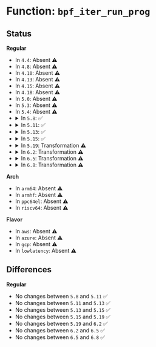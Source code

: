 # Function: <code>bpf_iter_run_prog</code>

## Status
<b>Regular</b>
<ul>
<li>
In <code>4.4</code>: Absent ⚠️
</li>
<li>
In <code>4.8</code>: Absent ⚠️
</li>
<li>
In <code>4.10</code>: Absent ⚠️
</li>
<li>
In <code>4.13</code>: Absent ⚠️
</li>
<li>
In <code>4.15</code>: Absent ⚠️
</li>
<li>
In <code>4.18</code>: Absent ⚠️
</li>
<li>
In <code>5.0</code>: Absent ⚠️
</li>
<li>
In <code>5.3</code>: Absent ⚠️
</li>
<li>
In <code>5.4</code>: Absent ⚠️
</li>
<li>
<details>
<summary>In <code>5.8</code>: ✅</summary>

```c
int bpf_iter_run_prog(struct bpf_prog *prog, void *ctx);
```

**Collision:** Unique Global

**Inline:** No

**Transformation:** False

**Instances:**

```
In kernel/bpf/bpf_iter.c (ffffffff81216050)
Location: kernel/bpf/bpf_iter.c:535
Inline: False
Direct callers:
  - kernel/bpf/map_iter.c:bpf_map_seq_show
  - kernel/bpf/task_iter.c:task_file_seq_show
  - kernel/bpf/task_iter.c:task_seq_show
  - net/netlink/af_netlink.c:netlink_seq_stop
  - net/netlink/af_netlink.c:netlink_seq_show
  - net/ipv6/ip6_fib.c:ipv6_route_seq_stop
  - net/ipv6/ip6_fib.c:ipv6_route_seq_show
```
**Symbols:**

```
ffffffff81216050-ffffffff812160ce: bpf_iter_run_prog (STB_GLOBAL)
```
</details>
</li>
<li>
<details>
<summary>In <code>5.11</code>: ✅</summary>

```c
int bpf_iter_run_prog(struct bpf_prog *prog, void *ctx);
```

**Collision:** Unique Global

**Inline:** No

**Transformation:** False

**Instances:**

```
In kernel/bpf/bpf_iter.c (ffffffff81217fc0)
Location: kernel/bpf/bpf_iter.c:660
Inline: False
Direct callers:
  - kernel/bpf/map_iter.c:bpf_map_seq_show
  - kernel/bpf/task_iter.c:task_file_seq_show
  - kernel/bpf/task_iter.c:task_seq_show
  - kernel/bpf/prog_iter.c:bpf_prog_seq_show
  - kernel/bpf/hashtab.c:__bpf_hash_map_seq_show
  - kernel/bpf/arraymap.c:__bpf_array_map_seq_show
  - net/core/sock_map.c:sock_hash_seq_show
  - net/core/sock_map.c:sock_map_seq_show
  - net/core/bpf_sk_storage.c:__bpf_sk_storage_map_seq_show
  - net/netlink/af_netlink.c:netlink_seq_stop
  - net/netlink/af_netlink.c:netlink_seq_show
  - net/ipv4/tcp_ipv4.c:bpf_iter_tcp_seq_stop
  - net/ipv4/tcp_ipv4.c:bpf_iter_tcp_seq_show
  - net/ipv4/udp.c:bpf_iter_udp_seq_stop
  - net/ipv4/udp.c:bpf_iter_udp_seq_show
  - net/ipv6/ip6_fib.c:ipv6_route_seq_stop
  - net/ipv6/ip6_fib.c:ipv6_route_seq_show
```
**Symbols:**

```
ffffffff81217fc0-ffffffff8121804d: bpf_iter_run_prog (STB_GLOBAL)
```
</details>
</li>
<li>
<details>
<summary>In <code>5.13</code>: ✅</summary>

```c
int bpf_iter_run_prog(struct bpf_prog *prog, void *ctx);
```

**Collision:** Unique Global

**Inline:** No

**Transformation:** False

**Instances:**

```
In kernel/bpf/bpf_iter.c (ffffffff8121b410)
Location: kernel/bpf/bpf_iter.c:660
Inline: False
Direct callers:
  - kernel/bpf/map_iter.c:bpf_map_seq_show
  - kernel/bpf/task_iter.c:task_vma_seq_stop
  - kernel/bpf/task_iter.c:task_vma_seq_show
  - kernel/bpf/task_iter.c:task_file_seq_show
  - kernel/bpf/task_iter.c:task_seq_show
  - kernel/bpf/prog_iter.c:bpf_prog_seq_show
  - kernel/bpf/hashtab.c:__bpf_hash_map_seq_show
  - kernel/bpf/arraymap.c:__bpf_array_map_seq_show
  - net/core/sock_map.c:sock_hash_seq_show
  - net/core/sock_map.c:sock_map_seq_show
  - net/core/bpf_sk_storage.c:__bpf_sk_storage_map_seq_show
  - net/netlink/af_netlink.c:netlink_seq_stop
  - net/netlink/af_netlink.c:netlink_seq_show
  - net/ipv4/tcp_ipv4.c:bpf_iter_tcp_seq_stop
  - net/ipv4/tcp_ipv4.c:bpf_iter_tcp_seq_show
  - net/ipv4/udp.c:bpf_iter_udp_seq_stop
  - net/ipv4/udp.c:bpf_iter_udp_seq_show
  - net/ipv6/ip6_fib.c:ipv6_route_seq_stop
  - net/ipv6/ip6_fib.c:ipv6_route_seq_show
```
**Symbols:**

```
ffffffff8121b410-ffffffff8121b493: bpf_iter_run_prog (STB_GLOBAL)
```
</details>
</li>
<li>
<details>
<summary>In <code>5.15</code>: ✅</summary>

```c
int bpf_iter_run_prog(struct bpf_prog *prog, void *ctx);
```

**Collision:** Unique Global

**Inline:** No

**Transformation:** False

**Instances:**

```
In kernel/bpf/bpf_iter.c (ffffffff81252320)
Location: kernel/bpf/bpf_iter.c:683
Inline: False
Direct callers:
  - kernel/bpf/map_iter.c:bpf_map_seq_show
  - kernel/bpf/task_iter.c:task_vma_seq_stop
  - kernel/bpf/task_iter.c:task_vma_seq_show
  - kernel/bpf/task_iter.c:task_file_seq_show
  - kernel/bpf/task_iter.c:task_seq_show
  - kernel/bpf/prog_iter.c:bpf_prog_seq_show
  - kernel/bpf/hashtab.c:__bpf_hash_map_seq_show
  - kernel/bpf/arraymap.c:__bpf_array_map_seq_show
  - net/core/sock_map.c:sock_hash_seq_show
  - net/core/sock_map.c:sock_map_seq_show
  - net/core/bpf_sk_storage.c:__bpf_sk_storage_map_seq_show
  - net/netlink/af_netlink.c:netlink_seq_stop
  - net/netlink/af_netlink.c:netlink_seq_show
  - net/ipv4/tcp_ipv4.c:bpf_iter_tcp_seq_stop
  - net/ipv4/tcp_ipv4.c:bpf_iter_tcp_seq_show
  - net/ipv4/udp.c:bpf_iter_udp_seq_stop
  - net/ipv4/udp.c:bpf_iter_udp_seq_show
  - net/unix/af_unix.c:bpf_iter_unix_seq_stop
  - net/ipv6/ip6_fib.c:ipv6_route_seq_stop
  - net/ipv6/ip6_fib.c:ipv6_route_seq_show
```
**Symbols:**

```
ffffffff81252320-ffffffff8125239f: bpf_iter_run_prog (STB_GLOBAL)
```
</details>
</li>
<li>
<details>
<summary>In <code>5.19</code>: Transformation ⚠️</summary>

```c
int bpf_iter_run_prog(struct bpf_prog *prog, void *ctx);
```

**Collision:** Unique Global

**Inline:** No

**Transformation:** True

**Instances:**

```
In kernel/bpf/bpf_iter.c (0)
Location: kernel/bpf/bpf_iter.c:682
Inline: False
Direct callers:
  - kernel/bpf/map_iter.c:bpf_map_seq_show
  - kernel/bpf/task_iter.c:task_vma_seq_show
  - kernel/bpf/task_iter.c:task_file_seq_show
  - kernel/bpf/task_iter.c:task_seq_show
  - kernel/bpf/prog_iter.c:bpf_prog_seq_show
  - kernel/bpf/link_iter.c:bpf_link_seq_show
  - kernel/bpf/hashtab.c:__bpf_hash_map_seq_show
  - kernel/bpf/arraymap.c:__bpf_array_map_seq_show
  - net/core/sock_map.c:sock_hash_seq_show
  - net/core/sock_map.c:sock_map_seq_show
  - net/core/bpf_sk_storage.c:__bpf_sk_storage_map_seq_show
  - net/netlink/af_netlink.c:netlink_seq_stop
  - net/netlink/af_netlink.c:netlink_seq_show
  - net/ipv4/tcp_ipv4.c:bpf_iter_tcp_seq_stop
  - net/ipv4/tcp_ipv4.c:bpf_iter_tcp_seq_show
  - net/ipv4/udp.c:bpf_iter_udp_seq_stop
  - net/ipv4/udp.c:bpf_iter_udp_seq_show
  - net/unix/af_unix.c:bpf_iter_unix_seq_stop
  - net/unix/af_unix.c:bpf_iter_unix_seq_show
  - net/ipv6/ip6_fib.c:ipv6_route_seq_stop
  - net/ipv6/ip6_fib.c:ipv6_route_seq_show
```
**Symbols:**

```
ffffffff81e6a4a0-ffffffff81e6a4b5: bpf_iter_run_prog.cold (STB_LOCAL)
ffffffff8129a020-ffffffff8129a18e: bpf_iter_run_prog (STB_GLOBAL)
```
</details>
</li>
<li>
<details>
<summary>In <code>6.2</code>: Transformation ⚠️</summary>

```c
int bpf_iter_run_prog(struct bpf_prog *prog, void *ctx);
```

**Collision:** Unique Global

**Inline:** No

**Transformation:** True

**Instances:**

```
In kernel/bpf/bpf_iter.c (0)
Location: kernel/bpf/bpf_iter.c:695
Inline: False
Direct callers:
  - kernel/kallsyms.c:bpf_iter_ksym_seq_show
  - kernel/bpf/map_iter.c:bpf_map_seq_show
  - kernel/bpf/task_iter.c:task_vma_seq_show
  - kernel/bpf/task_iter.c:task_file_seq_show
  - kernel/bpf/task_iter.c:task_seq_show
  - kernel/bpf/prog_iter.c:bpf_prog_seq_show
  - kernel/bpf/link_iter.c:bpf_link_seq_show
  - kernel/bpf/hashtab.c:__bpf_hash_map_seq_show
  - kernel/bpf/arraymap.c:__bpf_array_map_seq_show
  - kernel/bpf/cgroup_iter.c:cgroup_iter_seq_show
  - kernel/bpf/cgroup_iter.c:cgroup_iter_seq_stop
  - net/core/sock_map.c:sock_hash_seq_show
  - net/core/sock_map.c:sock_map_seq_show
  - net/core/bpf_sk_storage.c:__bpf_sk_storage_map_seq_show
  - net/netlink/af_netlink.c:netlink_seq_stop
  - net/netlink/af_netlink.c:netlink_seq_show
  - net/ipv4/tcp_ipv4.c:bpf_iter_tcp_seq_stop
  - net/ipv4/tcp_ipv4.c:bpf_iter_tcp_seq_show
  - net/ipv4/udp.c:bpf_iter_udp_seq_stop
  - net/ipv4/udp.c:bpf_iter_udp_seq_show
  - net/unix/af_unix.c:bpf_iter_unix_seq_stop
  - net/unix/af_unix.c:bpf_iter_unix_seq_show
  - net/ipv6/ip6_fib.c:ipv6_route_seq_stop
  - net/ipv6/ip6_fib.c:ipv6_route_seq_show
```
**Symbols:**

```
ffffffff82061569-ffffffff8206157e: bpf_iter_run_prog.cold (STB_LOCAL)
ffffffff812f5f10-ffffffff812f6100: bpf_iter_run_prog (STB_GLOBAL)
```
</details>
</li>
<li>
<details>
<summary>In <code>6.5</code>: Transformation ⚠️</summary>

```c
int bpf_iter_run_prog(struct bpf_prog *prog, void *ctx);
```

**Collision:** Unique Global

**Inline:** No

**Transformation:** True

**Instances:**

```
In kernel/bpf/bpf_iter.c (0)
Location: kernel/bpf/bpf_iter.c:695
Inline: False
Direct callers:
  - kernel/kallsyms.c:bpf_iter_ksym_seq_show
  - kernel/bpf/map_iter.c:bpf_map_seq_show
  - kernel/bpf/task_iter.c:task_vma_seq_show
  - kernel/bpf/task_iter.c:task_file_seq_show
  - kernel/bpf/task_iter.c:task_seq_show
  - kernel/bpf/prog_iter.c:bpf_prog_seq_show
  - kernel/bpf/link_iter.c:bpf_link_seq_show
  - kernel/bpf/hashtab.c:__bpf_hash_map_seq_show
  - kernel/bpf/arraymap.c:__bpf_array_map_seq_show
  - kernel/bpf/cgroup_iter.c:cgroup_iter_seq_show
  - kernel/bpf/cgroup_iter.c:cgroup_iter_seq_stop
  - net/core/sock_map.c:sock_hash_seq_show
  - net/core/sock_map.c:sock_map_seq_show
  - net/core/bpf_sk_storage.c:__bpf_sk_storage_map_seq_show
  - net/netlink/af_netlink.c:netlink_seq_stop
  - net/netlink/af_netlink.c:netlink_seq_show
  - net/ipv4/tcp_ipv4.c:bpf_iter_tcp_seq_stop
  - net/ipv4/tcp_ipv4.c:bpf_iter_tcp_seq_show
  - net/ipv4/udp.c:bpf_iter_udp_seq_stop
  - net/ipv4/udp.c:bpf_iter_udp_seq_show
  - net/unix/af_unix.c:bpf_iter_unix_seq_stop
  - net/unix/af_unix.c:bpf_iter_unix_seq_show
  - net/ipv6/ip6_fib.c:ipv6_route_seq_stop
  - net/ipv6/ip6_fib.c:ipv6_route_seq_show
```
**Symbols:**

```
ffffffff820e0af6-ffffffff820e0b0b: bpf_iter_run_prog.cold (STB_LOCAL)
ffffffff81323cb0-ffffffff81323eb0: bpf_iter_run_prog (STB_GLOBAL)
```
</details>
</li>
<li>
<details>
<summary>In <code>6.8</code>: Transformation ⚠️</summary>

```c
int bpf_iter_run_prog(struct bpf_prog *prog, void *ctx);
```

**Collision:** Unique Global

**Inline:** No

**Transformation:** True

**Instances:**

```
In kernel/bpf/bpf_iter.c (0)
Location: kernel/bpf/bpf_iter.c:695
Inline: False
Direct callers:
  - kernel/kallsyms.c:bpf_iter_ksym_seq_show
  - kernel/bpf/map_iter.c:bpf_map_seq_show
  - kernel/bpf/task_iter.c:task_vma_seq_show
  - kernel/bpf/task_iter.c:task_file_seq_show
  - kernel/bpf/task_iter.c:task_seq_show
  - kernel/bpf/prog_iter.c:bpf_prog_seq_show
  - kernel/bpf/link_iter.c:bpf_link_seq_show
  - kernel/bpf/hashtab.c:__bpf_hash_map_seq_show
  - kernel/bpf/arraymap.c:__bpf_array_map_seq_show
  - kernel/bpf/cgroup_iter.c:cgroup_iter_seq_show
  - kernel/bpf/cgroup_iter.c:cgroup_iter_seq_stop
  - net/core/sock_map.c:sock_hash_seq_show
  - net/core/sock_map.c:sock_map_seq_show
  - net/core/bpf_sk_storage.c:__bpf_sk_storage_map_seq_show
  - net/netlink/af_netlink.c:netlink_seq_stop
  - net/netlink/af_netlink.c:netlink_seq_show
  - net/ipv4/tcp_ipv4.c:bpf_iter_tcp_seq_stop
  - net/ipv4/tcp_ipv4.c:bpf_iter_tcp_seq_show
  - net/ipv4/udp.c:bpf_iter_udp_seq_stop
  - net/ipv4/udp.c:bpf_iter_udp_seq_show
  - net/unix/af_unix.c:bpf_iter_unix_seq_stop
  - net/unix/af_unix.c:bpf_iter_unix_seq_show
  - net/ipv6/ip6_fib.c:ipv6_route_seq_stop
  - net/ipv6/ip6_fib.c:ipv6_route_seq_show
```
**Symbols:**

```
ffffffff821bd2b6-ffffffff821bd2cb: bpf_iter_run_prog.cold (STB_LOCAL)
ffffffff81347c40-ffffffff81347e40: bpf_iter_run_prog (STB_GLOBAL)
```
</details>
</li>
</ul>
<b>Arch</b>
<ul>
<li>
In <code>arm64</code>: Absent ⚠️
</li>
<li>
In <code>armhf</code>: Absent ⚠️
</li>
<li>
In <code>ppc64el</code>: Absent ⚠️
</li>
<li>
In <code>riscv64</code>: Absent ⚠️
</li>
</ul>
<b>Flavor</b>
<ul>
<li>
In <code>aws</code>: Absent ⚠️
</li>
<li>
In <code>azure</code>: Absent ⚠️
</li>
<li>
In <code>gcp</code>: Absent ⚠️
</li>
<li>
In <code>lowlatency</code>: Absent ⚠️
</li>
</ul>

## Differences
<b>Regular</b>
<ul>
<li>
No changes between <code>5.8</code> and <code>5.11</code> ✅
</li>
<li>
No changes between <code>5.11</code> and <code>5.13</code> ✅
</li>
<li>
No changes between <code>5.13</code> and <code>5.15</code> ✅
</li>
<li>
No changes between <code>5.15</code> and <code>5.19</code> ✅
</li>
<li>
No changes between <code>5.19</code> and <code>6.2</code> ✅
</li>
<li>
No changes between <code>6.2</code> and <code>6.5</code> ✅
</li>
<li>
No changes between <code>6.5</code> and <code>6.8</code> ✅
</li>
</ul>
